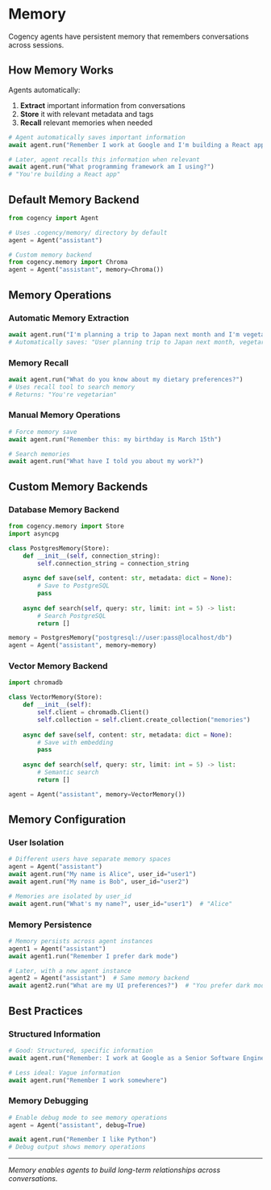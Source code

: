 # Memory

Cogency agents have persistent memory that remembers conversations across sessions.

## How Memory Works

Agents automatically:
1. **Extract** important information from conversations
2. **Store** it with relevant metadata and tags
3. **Recall** relevant memories when needed

```python
# Agent automatically saves important information
await agent.run("Remember I work at Google and I'm building a React app")

# Later, agent recalls this information when relevant
await agent.run("What programming framework am I using?")
# "You're building a React app"
```

## Default Memory Backend

```python
from cogency import Agent

# Uses .cogency/memory/ directory by default
agent = Agent("assistant")

# Custom memory backend
from cogency.memory import Chroma
agent = Agent("assistant", memory=Chroma())
```

## Memory Operations

### Automatic Memory Extraction
```python
await agent.run("I'm planning a trip to Japan next month and I'm vegetarian")
# Automatically saves: "User planning trip to Japan next month, vegetarian"
```

### Memory Recall
```python
await agent.run("What do you know about my dietary preferences?")
# Uses recall tool to search memory
# Returns: "You're vegetarian"
```

### Manual Memory Operations
```python
# Force memory save
await agent.run("Remember this: my birthday is March 15th")

# Search memories
await agent.run("What have I told you about my work?")
```

## Custom Memory Backends

### Database Memory Backend
```python
from cogency.memory import Store
import asyncpg

class PostgresMemory(Store):
    def __init__(self, connection_string):
        self.connection_string = connection_string
    
    async def save(self, content: str, metadata: dict = None):
        # Save to PostgreSQL
        pass
    
    async def search(self, query: str, limit: int = 5) -> list:
        # Search PostgreSQL
        return []

memory = PostgresMemory("postgresql://user:pass@localhost/db")
agent = Agent("assistant", memory=memory)
```

### Vector Memory Backend
```python
import chromadb

class VectorMemory(Store):
    def __init__(self):
        self.client = chromadb.Client()
        self.collection = self.client.create_collection("memories")
    
    async def save(self, content: str, metadata: dict = None):
        # Save with embedding
        pass
    
    async def search(self, query: str, limit: int = 5) -> list:
        # Semantic search
        return []

agent = Agent("assistant", memory=VectorMemory())
```

## Memory Configuration

### User Isolation
```python
# Different users have separate memory spaces
agent = Agent("assistant")
await agent.run("My name is Alice", user_id="user1")
await agent.run("My name is Bob", user_id="user2")

# Memories are isolated by user_id
await agent.run("What's my name?", user_id="user1")  # "Alice"
```

### Memory Persistence
```python
# Memory persists across agent instances
agent1 = Agent("assistant")
await agent1.run("Remember I prefer dark mode")

# Later, with a new agent instance
agent2 = Agent("assistant")  # Same memory backend
await agent2.run("What are my UI preferences?")  # "You prefer dark mode"
```

## Best Practices

### Structured Information
```python
# Good: Structured, specific information
await agent.run("Remember: I work at Google as a Senior Software Engineer")

# Less ideal: Vague information
await agent.run("Remember I work somewhere")
```

### Memory Debugging
```python
# Enable debug mode to see memory operations
agent = Agent("assistant", debug=True)

await agent.run("Remember I like Python")
# Debug output shows memory operations
```

---

*Memory enables agents to build long-term relationships across conversations.*